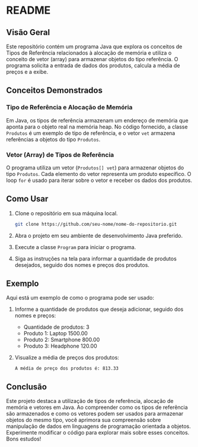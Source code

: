 # README

## Visão Geral

Este repositório contém um programa Java que explora os conceitos de Tipos de Referência relacionados à alocação de memória e utiliza o conceito de vetor (array) para armazenar objetos do tipo referência. O programa solicita a entrada de dados dos produtos, calcula a média de preços e a exibe.

## Conceitos Demonstrados

### Tipo de Referência e Alocação de Memória

Em Java, os tipos de referência armazenam um endereço de memória que aponta para o objeto real na memória heap. No código fornecido, a classe `Produtos` é um exemplo de tipo de referência, e o vetor `vet` armazena referências a objetos do tipo `Produtos`.

### Vetor (Array) de Tipos de Referência

O programa utiliza um vetor (`Produtos[] vet`) para armazenar objetos do tipo `Produtos`. Cada elemento do vetor representa um produto específico. O loop `for` é usado para iterar sobre o vetor e receber os dados dos produtos.

## Como Usar

1. Clone o repositório em sua máquina local.
   ```bash
   git clone https://github.com/seu-nome/nome-do-repositorio.git
   ```

2. Abra o projeto em seu ambiente de desenvolvimento Java preferido.

3. Execute a classe `Program` para iniciar o programa.

4. Siga as instruções na tela para informar a quantidade de produtos desejados, seguido dos nomes e preços dos produtos.

## Exemplo

Aqui está um exemplo de como o programa pode ser usado:

1. Informe a quantidade de produtos que deseja adicionar, seguido dos nomes e preços:
   - Quantidade de produtos: 3
   - Produto 1: Laptop 1500.00
   - Produto 2: Smartphone 800.00
   - Produto 3: Headphone 120.00

2. Visualize a média de preços dos produtos:
   ```
   A média de preço dos produtos é: 813.33
   ```

## Conclusão

Este projeto destaca a utilização de tipos de referência, alocação de memória e vetores em Java. Ao compreender como os tipos de referência são armazenados e como os vetores podem ser usados para armazenar objetos do mesmo tipo, você aprimora sua compreensão sobre manipulação de dados em linguagens de programação orientada a objetos. Experimente modificar o código para explorar mais sobre esses conceitos. Bons estudos!
